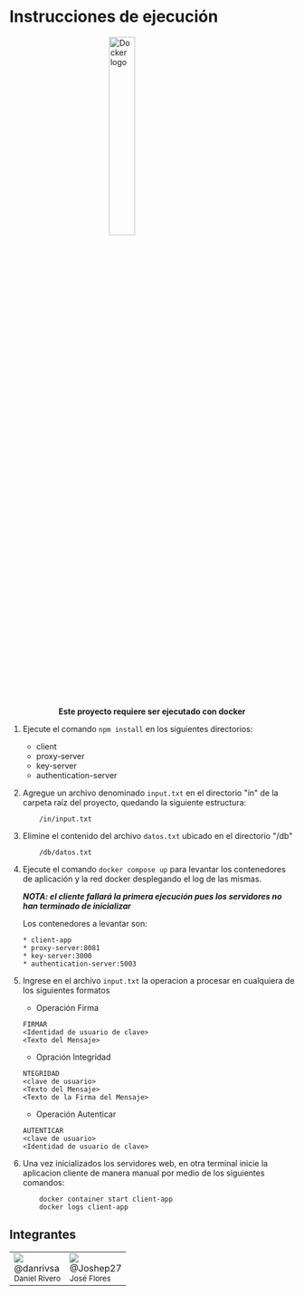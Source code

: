 # Instrucciones de ejecución

<img 
    style="display: block; 
           margin-left: auto;
           margin-right: auto;
           width: 30%;"
    src="https://logos-world.net/wp-content/uploads/2021/02/Docker-Logo-700x394.png?size=400" 
    alt="Docker logo">
</img>
<p style="text-align: center; font-weight:bold">
 Este proyecto requiere ser ejecutado con docker
</p>

1. Ejecute el comando `npm install` en los siguientes directorios:
    * client
    * proxy-server
    * key-server
    * authentication-server
 
2. Agregue un archivo denominado `input.txt` en el directorio "in" de la carpeta raíz del proyecto, quedando la siguiente estructura:
    ```
        /in/input.txt
    ```

3. Elimine el contenido del archivo `datos.txt` ubicado en el directorio "/db" 

    ```
        /db/datos.txt
    ```


4. Ejecute el comando `docker compose up` para levantar los contenedores de aplicación y la red docker desplegando el log de las mismas.

   **_NOTA: el cliente fallará la primera ejecución pues los servidores no han terminado de inicializar_**

    Los contenedores a levantar son:
    ```
    * client-app
    * proxy-server:8081
    * key-server:3000
    * authentication-server:5003 
    ```
5. Ingrese en el archivo `input.txt` la operacion a procesar en cualquiera de los siguientes formatos

    * Operación Firma
    ```
    FIRMAR
    <Identidad de usuario de clave>
    <Texto del Mensaje>
    ```
    * Opración Integridad
    ```
    NTEGRIDAD
    <clave de usuario>
    <Texto del Mensaje>
    <Texto de la Firma del Mensaje>
    ```
    * Operación Autenticar
    ```
    AUTENTICAR
    <clave de usuario>
    <Identidad de usuario de clave>
    ```

6. Una vez inicializados los servidores web, en otra terminal inicie la aplicacion cliente de manera manual por medio de los siguientes comandos:
    ```
        docker container start client-app
        docker logs client-app
    ```
## Integrantes
<div style="
margin-left:auto;
margin-right:auto;
">

<table>
    <tbody>
        <tr>
            <td>
<a href="https://github.com/DanRivSa">
  <img src="https://avatars.githubusercontent.com/u/34323866?size=100">
</a>
<br>
@danrivsa
<br>
<small>Daniel Rivero</small>
            </td>
            <td>
<a href="https://github.com/Joshep27">
  <img src="https://avatars.githubusercontent.com/u/73199935?size=100">
</a>
<br>
@Joshep27
<br>
<small>José Flores</small>
            </td>
        </tr>
    </tbody>
</table>
</div>
